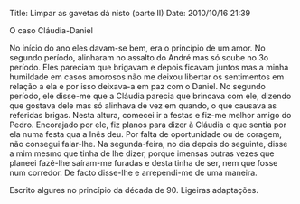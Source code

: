 Title: Limpar as gavetas dá nisto (parte II)
Date: 2010/10/16 21:39

O caso Cláudia-Daniel

No  início do ano eles davam-se bem, era o princípio de um amor. No segundo período, alinharam no assalto do André mas só soube no 3o período. Eles pareciam que brigavam e depois ficavam juntos mas a minha humildade em casos amorosos não me deixou libertar os sentimentos em relação a ela e por isso deixava-a em paz com o Daniel. No segundo período, ele disse-me que a Cláudia parecia que brincava com ele, dizendo que gostava dele mas só alinhava de vez em quando, o que causava as referidas brigas. Nesta altura, comecei ir a festas e fiz-me melhor amigo do Pedro. Encorajado por ele, fiz planos para dizer à Cláudia o que sentia por ela numa festa qua a Inês deu. Por falta de oportunidade ou de coragem, não consegui falar-lhe. Na segunda-feira, no dia depois do seguinte, disse a mim mesmo que tinha de lhe dizer, porque imensas outras vezes que planeei fazê-lhe saíram-me furadas e desta tinha de ser, nem que fosse num corredor. De facto disse-lhe e arrependi-me de uma maneira.

Escrito algures no princípio da década de 90. Ligeiras adaptações.
